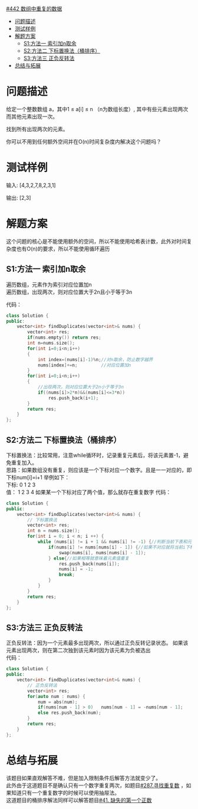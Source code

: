 [#442 数组中重复的数据](https://leetcode-cn.com/problems/find-all-duplicates-in-an-array/)  


<!-- @import "[TOC]" {cmd="toc" depthFrom=1 depthTo=6 orderedList=false} -->

<!-- code_chunk_output -->

- [问题描述](#问题描述)
- [测试样例](#测试样例)
- [解题方案](#解题方案)
  - [S1:方法一 索引加n取余](#s1方法一-索引加n取余)
  - [S2:方法二 下标置换法（桶排序）](#s2方法二-下标置换法桶排序)
  - [S3:方法三 正负反转法](#s3方法三-正负反转法)
- [总结与拓展](#总结与拓展)

<!-- /code_chunk_output -->


# 问题描述
给定一个整数数组 a，其中1 ≤ a[i] ≤ n （n为数组长度）, 其中有些元素出现两次而其他元素出现一次。

找到所有出现两次的元素。

你可以不用到任何额外空间并在O(n)时间复杂度内解决这个问题吗？



# 测试样例
输入:
[4,3,2,7,8,2,3,1]

输出:
[2,3]

# 解题方案
这个问题的核心是不能使用额外的空间，所以不能使用哈希表计数，此外对时间复杂度也有O(n)的要求，所以不能使用循环遍历  
## S1:方法一 索引加n取余
遍历数组，元素作为索引对应位置加n  
遍历数组，出现两次，则对应位置大于2n且小于等于3n

代码：
```C++
class Solution {
public:
    vector<int> findDuplicates(vector<int>& nums) {
        vector<int> res;
        if(nums.empty()) return res;
        int n=nums.size();
        for(int i=0;i<n;i++)
        {
            int index=(nums[i]-1)%n;//对n取余，防止数字越界
            nums[index]+=n;         //对应位置加n
        }
        for(int i=0;i<n;i++)
        {
            //出现两次，则对应位置大于2n小于等于3n
            if((nums[i]>2*n)&&(nums[i]<=3*n))
                res.push_back(i+1);
        }
        return res;
    }
};

```

## S2:方法二 下标置换法（桶排序）
下标置换法：比较常用，注意while循环时，记录重复元素后，将该元素置-1，避免重复加入。  
思路：如果数组没有重复，则应该是一个下标对应一个数字。且是一一对应的，即下标num[i]=i+1 举例如下：  
下标: 0 1 2 3  
值：  1 2 3 4
如果某一个下标对应了两个值，那么就存在重复数字
代码：
```C++
class Solution {
public:
    vector<int> findDuplicates(vector<int>& nums) {
        // 下标置换法
        vector<int> res;
        int n = nums.size();
        for(int i = 0; i < n; i ++) {
            while (nums[i] != i + 1 && nums[i] != -1) {//判断当前下表和元素是否对应，或者是否因为重复被置为-1
                if(nums[i] != nums[nums[i] - 1]) {//如果不对应就将当前i下标位置的元素换到其值对应下标的位置
                    swap(nums[i], nums[nums[i] - 1]);
                } else{//如果相等就意味着元素值重复
                    res.push_back(nums[i]);
                    nums[i] = -1;
                    break;
                } 
            }
        }
        return res;
    }
};
```
## S3:方法三 正负反转法
正负反转法：因为一个元素最多出现两次，所以通过正负反转记录状态。 
如果该元素出现两次，则在第二次独到该元素时因为该元素为负被选出  
代码：
```C++
class Solution {
public:
    vector<int> findDuplicates(vector<int>& nums) {
        // 正负反转法
        vector<int> res;
        for(auto num : nums) {
            num = abs(num);
            if(nums[num - 1] > 0)   nums[num - 1] = -nums[num - 1];
            else res.push_back(num);  
        }
        return res;
    }
};
```
# 总结与拓展
该题目如果直观解答不难，但是加入限制条件后解答方法就变少了。  
此外由于这道题目不是确认只有一个数字重复两次，如题目[#287.寻找重复数](https://leetcode-cn.com/problems/find-the-duplicate-number/) ，如果知道只有一个重复数字的时候可以使用抽屉法。  
这道题目的桶排序解法同样可以解答题目[#41. 缺失的第一个正数](https://leetcode-cn.com/problems/find-the-duplicate-number/)